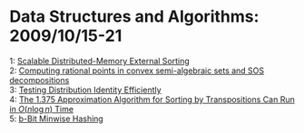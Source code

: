 # Data Structures and Algorithms: 2009/10/15-21  
1: [Scalable Distributed-Memory External Sorting](https://doi.org/10.48550/arXiv.0910.2582)  
2: [Computing rational points in convex semi-algebraic sets and SOS  decompositions](https://doi.org/10.48550/arXiv.0910.2973)  
3: [Testing Distribution Identity Efficiently](https://doi.org/10.48550/arXiv.0910.3243)  
4: [The 1.375 Approximation Algorithm for Sorting by Transpositions Can Run  in $O(n\log n)$ Time](https://doi.org/10.48550/arXiv.0910.3292)  
5: [b-Bit Minwise Hashing](https://doi.org/10.48550/arXiv.0910.3349)  